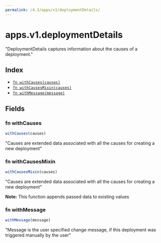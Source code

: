 ```yaml
---
permalink: /4.3/apps/v1/deploymentDetails/
---
```


# apps.v1.deploymentDetails

"DeploymentDetails captures information about the causes of a deployment."

## Index

* [`fn withCauses(causes)`](#fn-withcauses)
* [`fn withCausesMixin(causes)`](#fn-withcausesmixin)
* [`fn withMessage(message)`](#fn-withmessage)

## Fields

### fn withCauses

```ts
withCauses(causes)
```

"Causes are extended data associated with all the causes for creating a new deployment"

### fn withCausesMixin

```ts
withCausesMixin(causes)
```

"Causes are extended data associated with all the causes for creating a new deployment"

**Note:** This function appends passed data to existing values

### fn withMessage

```ts
withMessage(message)
```

"Message is the user specified change message, if this deployment was triggered manually by the user"